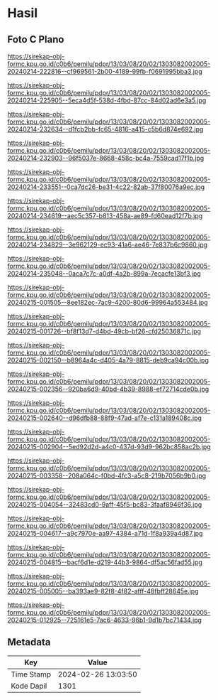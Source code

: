 # Hasil

## Foto C Plano

https://sirekap-obj-formc.kpu.go.id/c0b6/pemilu/pdpr/13/03/08/20/02/1303082002005-20240214-222816--cf969561-2b00-4189-99fb-f0691995bba3.jpg

https://sirekap-obj-formc.kpu.go.id/c0b6/pemilu/pdpr/13/03/08/20/02/1303082002005-20240214-225905--5eca4d5f-538d-4fbd-87cc-84d02ad6e3a5.jpg

https://sirekap-obj-formc.kpu.go.id/c0b6/pemilu/pdpr/13/03/08/20/02/1303082002005-20240214-232634--d1fcb2bb-fc65-4816-a415-c5b6d874e692.jpg

https://sirekap-obj-formc.kpu.go.id/c0b6/pemilu/pdpr/13/03/08/20/02/1303082002005-20240214-232903--96f5037e-8668-458c-bc4a-7559cad17f1b.jpg

https://sirekap-obj-formc.kpu.go.id/c0b6/pemilu/pdpr/13/03/08/20/02/1303082002005-20240214-233551--0ca7dc26-be31-4c22-82ab-37f80076a9ec.jpg

https://sirekap-obj-formc.kpu.go.id/c0b6/pemilu/pdpr/13/03/08/20/02/1303082002005-20240214-234619--aec5c357-b813-458a-ae89-fd60ead12f7b.jpg

https://sirekap-obj-formc.kpu.go.id/c0b6/pemilu/pdpr/13/03/08/20/02/1303082002005-20240214-234829--3e962129-ec93-41a6-ae46-7e837b6c9860.jpg

https://sirekap-obj-formc.kpu.go.id/c0b6/pemilu/pdpr/13/03/08/20/02/1303082002005-20240214-235048--0aca7c7c-a0df-4a2b-899a-7ecacfe13bf3.jpg

https://sirekap-obj-formc.kpu.go.id/c0b6/pemilu/pdpr/13/03/08/20/02/1303082002005-20240215-001505--8ee182ec-7ac9-4200-80d6-99964a553484.jpg

https://sirekap-obj-formc.kpu.go.id/c0b6/pemilu/pdpr/13/03/08/20/02/1303082002005-20240215-001726--bf8f13d7-d4bd-49cb-bf26-cfd25036871c.jpg

https://sirekap-obj-formc.kpu.go.id/c0b6/pemilu/pdpr/13/03/08/20/02/1303082002005-20240215-002150--b8964a4c-d405-4a79-8815-deb9ca94c00b.jpg

https://sirekap-obj-formc.kpu.go.id/c0b6/pemilu/pdpr/13/03/08/20/02/1303082002005-20240215-002356--920ba6d9-40bd-4b39-8988-ef72714cde0b.jpg

https://sirekap-obj-formc.kpu.go.id/c0b6/pemilu/pdpr/13/03/08/20/02/1303082002005-20240215-002640--d96dfb88-88f9-47ad-af7e-c131a189408c.jpg

https://sirekap-obj-formc.kpu.go.id/c0b6/pemilu/pdpr/13/03/08/20/02/1303082002005-20240215-002904--5ed92d2d-a4c0-437d-93d9-962bc858ac2b.jpg

https://sirekap-obj-formc.kpu.go.id/c0b6/pemilu/pdpr/13/03/08/20/02/1303082002005-20240215-003358--208a064c-f0bd-4fc3-a5c8-219b7056b9b0.jpg

https://sirekap-obj-formc.kpu.go.id/c0b6/pemilu/pdpr/13/03/08/20/02/1303082002005-20240215-004054--32483cd0-9aff-45f5-bc83-3faaf8946f36.jpg

https://sirekap-obj-formc.kpu.go.id/c0b6/pemilu/pdpr/13/03/08/20/02/1303082002005-20240215-004617--a9c7970e-aa97-4384-a71d-1f8a939a4d87.jpg

https://sirekap-obj-formc.kpu.go.id/c0b6/pemilu/pdpr/13/03/08/20/02/1303082002005-20240215-004815--bacf6d1e-d219-44b3-9864-df5ac56fad55.jpg

https://sirekap-obj-formc.kpu.go.id/c0b6/pemilu/pdpr/13/03/08/20/02/1303082002005-20240215-005005--ba393ae9-82f8-4f82-afff-48fbff28645e.jpg

https://sirekap-obj-formc.kpu.go.id/c0b6/pemilu/pdpr/13/03/08/20/02/1303082002005-20240215-012925--725161e5-7ac6-4633-96b1-9d1b7bc71434.jpg


## Metadata

| Key        | Value               |
| ---------- | ------------------- |
| Time Stamp | 2024-02-26 13:03:50 |
| Kode Dapil | 1301                |




